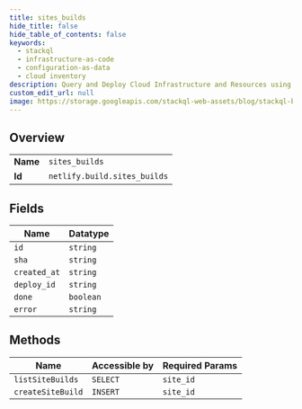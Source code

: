 ```yaml
---
title: sites_builds
hide_title: false
hide_table_of_contents: false
keywords:
  - stackql
  - infrastructure-as-code
  - configuration-as-data
  - cloud inventory
description: Query and Deploy Cloud Infrastructure and Resources using SQL
custom_edit_url: null
image: https://storage.googleapis.com/stackql-web-assets/blog/stackql-blog-post-featured-image.png
---
```

  
    

## Overview
<table><tbody>
<tr><td><b>Name</b></td><td><code>sites_builds</code></td></tr>
<tr><td><b>Id</b></td><td><code>netlify.build.sites_builds</code></td></tr>
</tbody></table>

## Fields
| Name | Datatype |
| ---- | -------- |
| `id` | `string` |
| `sha` | `string` |
| `created_at` | `string` |
| `deploy_id` | `string` |
| `done` | `boolean` |
| `error` | `string` |
## Methods
| Name | Accessible by | Required Params |
| ---- | ------------- | --------------- |
| `listSiteBuilds` | `SELECT` | `site_id` |
| `createSiteBuild` | `INSERT` | `site_id` |
